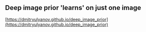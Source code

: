 ## Deep image prior 'learns' on just one image
  
  [https://dmitryulyanov.github.io/deep_image_prior](https://dmitryulyanov.github.io/deep_image_prior)